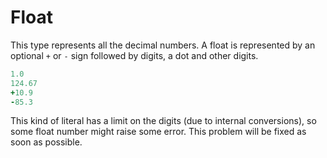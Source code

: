 # Float

This type represents all the decimal numbers. A float is represented by an optional `+` or `-` sign followed by digits, a dot and other digits.

```CoffeeScript
1.0
124.67
+10.9
-85.3
```

This kind of literal has a limit on the digits (due to internal conversions), so some float number might raise some error. This problem will be fixed as soon as possible. 
